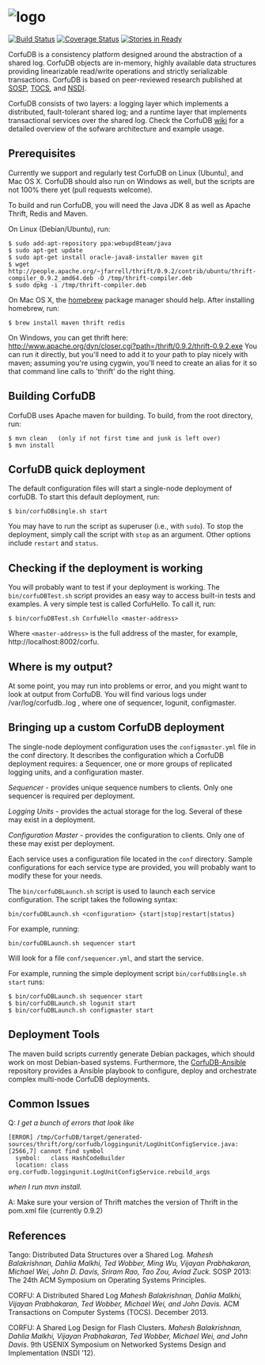 # ![logo](https://github.com/CorfuDB/CorfuDB/blob/master/resources/corfudb-logo-3x3.png "CorfuDB")

[![Build Status](https://travis-ci.org/CorfuDB/CorfuDB.svg?branch=master)](https://travis-ci.org/CorfuDB/CorfuDB) [![Coverage Status](https://coveralls.io/repos/CorfuDB/CorfuDB/badge.svg?branch=master)](https://coveralls.io/r/CorfuDB/CorfuDB?branch=master) 
[![Stories in Ready](https://badge.waffle.io/CorfuDB/CorfuDB.png?label=ready&title=Ready)](https://waffle.io/CorfuDB/CorfuDB)

CorfuDB is a consistency platform designed around the abstraction
of a shared log. CorfuDB objects are in-memory, highly available
data structures providing linearizable read/write operations and
strictly serializable transactions. CorfuDB is based on
peer-reviewed research published at [SOSP](#references),
[TOCS](#references), and [NSDI](#references).

CorfuDB consists of two layers: a logging layer
which implements a distributed, fault-tolerant shared log; and a
runtime layer that implements transactional services over the shared log.
Check the CorfuDB [wiki](https://github.com/CorfuDB/CorfuDB/wiki) for a detailed overview of the sofware architecture and example usage.

## Prerequisites
Currently we support and regularly test CorfuDB on Linux (Ubuntu), and
Mac OS X. CorfuDB should also run on Windows as well, but the scripts
are not 100% there yet (pull requests welcome).

To build and run CorfuDB, you will need the Java JDK 8 as well as Apache
Thrift, Redis and Maven.

On Linux (Debian/Ubuntu), run:
```
$ sudo add-apt-repository ppa:webupd8team/java
$ sudo apt-get update
$ sudo apt-get install oracle-java8-installer maven git
$ wget http://people.apache.org/~jfarrell/thrift/0.9.2/contrib/ubuntu/thrift-compiler_0.9.2_amd64.deb -O /tmp/thrift-compiler.deb
$ sudo dpkg -i /tmp/thrift-compiler.deb
```

On Mac OS X, the [homebrew](http://brew.sh) package manager should help.
After installing homebrew, run:
```
$ brew install maven thrift redis
```

On Windows, you can get thrift here:
http://www.apache.org/dyn/closer.cgi?path=/thrift/0.9.2/thrift-0.9.2.exe
You can run it directly, but you'll need to add it to your path to play nicely 
with maven; assuming you're using cygwin, you'll need to create an alias for
it so that command line calls to 'thrift' do the right thing. 

## Building CorfuDB

CorfuDB uses Apache maven for building. To build, from the root
directory, run:

```
$ mvn clean   (only if not first time and junk is left over)
$ mvn install
```

## CorfuDB quick deployment

The default configuration files will start a single-node deployment
of corfuDB. To start this default deployment, run:

```
$ bin/corfuDBsingle.sh start
```

You may have to run the script as superuser (i.e., with `sudo`).
To stop the deployment, simply call the script with `stop` as
an argument. Other options include `restart` and `status`.

## Checking if the deployment is working

You will probably want to test if your deployment is working. The
`bin/corfuDBTest.sh` script provides an easy way to access built-in
tests and examples. A very simple test is called CorfuHello.
To call it, run:

```
$ bin/corfuDBTest.sh CorfuHello <master-address>
```

Where `<master-address>` is the full address of the master, for example,
http://localhost:8002/corfu.

## Where is my output?

At some point, you may run into problems or error, and you might want to look at output from CorfuDB. You will find various logs under /var/log/corfudb.<rolename>.log , where <rolename>
one of sequencer, logunit, configmaster.

## Bringing up a custom CorfuDB deployment

The single-node deployment configuration uses the `configmaster.yml` file in the conf directory.
It describes the configuration which a CorfuDB deployment requires: a Sequencer, 
one or more groups of replicated logging units,
and a configuration master.

*Sequencer* - provides unique sequence numbers to clients. Only one
sequencer is required per deployment.

*Logging Units* - provides the actual storage for the log. Several of
these may exist in a deployment.

*Configuration Master* - provides the configuration to clients. Only
one of these may exist per deployment.

Each service uses a configuration file located in the `conf` directory.
Sample configurations for each service type are provided, you will
probably want to modify these for your needs.

The `bin/corfuDBLaunch.sh` script is used to launch each service
configuration. The script takes the following syntax:

`bin/corfuDBLaunch.sh <configuration> {start|stop|restart|status}`

For example, running:

`bin/corfuDBLaunch.sh sequencer start`

Will look for a file `conf/sequencer.yml`, and start the service.

For example, running the simple deployment script
`bin/corfuDBsingle.sh start` runs:

```
$ bin/corfuDBLaunch.sh sequencer start
$ bin/corfuDBLaunch.sh logunit start
$ bin/corfuDBLaunch.sh configmaster start
```

## Deployment Tools

The maven build scripts currently generate Debian packages, which should work
on most Debian-based systems. Furthermore, the [CorfuDB-Ansible](https://github.com/CorfuDB/CorfuDB-Ansible)
repository provides a Ansible playbook to configure, deploy and orchestrate
complex multi-node CorfuDB deployments.

## Common Issues

Q: *I get a bunch of errors that look like*
```
[ERROR] /tmp/CorfuDB/target/generated-sources/thrift/org/corfudb/loggingunit/LogUnitConfigService.java:[2566,7] cannot find symbol
  symbol:   class HashCodeBuilder
  location: class org.corfudb.loggingunit.LogUnitConfigService.rebuild_args
```
*when I run mvn install.*

A: Make sure your version of Thrift matches the version of Thrift in the pom.xml file (currently 0.9.2)

## References

Tango: Distributed Data Structures over a Shared Log.
*Mahesh Balakrishnan, Dahlia Malkhi, Ted Wobber, Ming Wu, Vijayan Prabhakaran,
Michael Wei, John D. Davis, Sriram Rao, Tao Zou, Aviad Zuck.*
SOSP 2013: The 24th ACM Symposium on Operating Systems Principles.

CORFU: A Distributed Shared Log
*Mahesh Balakrishnan, Dahlia Malkhi, Vijayan Prabhakaran, Ted Wobber,
Michael Wei, and John Davis.*
ACM Transactions on Computer Systems (TOCS). December 2013.

CORFU: A Shared Log Design for Flash Clusters.
*Mahesh Balakrishnan, Dahlia Malkhi, Vijayan Prabhakaran, Ted Wobber,
Michael Wei, and John Davis.*
9th USENIX Symposium on Networked Systems Design and Implementation (NSDI '12).
